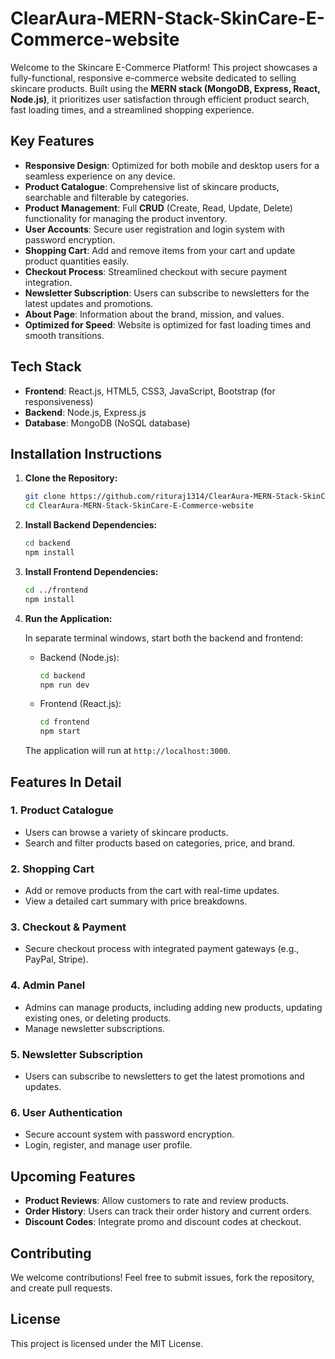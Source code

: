 # ClearAura-MERN-Stack-SkinCare-E-Commerce-website

Welcome to the Skincare E-Commerce Platform! This project showcases a fully-functional, responsive e-commerce website dedicated to selling skincare products. Built using the **MERN stack (MongoDB, Express, React, Node.js)**, it prioritizes user satisfaction through efficient product search, fast loading times, and a streamlined shopping experience.

## Key Features

- **Responsive Design**: Optimized for both mobile and desktop users for a seamless experience on any device.
- **Product Catalogue**: Comprehensive list of skincare products, searchable and filterable by categories.
- **Product Management**: Full **CRUD** (Create, Read, Update, Delete) functionality for managing the product inventory.
- **User Accounts**: Secure user registration and login system with password encryption.
- **Shopping Cart**: Add and remove items from your cart and update product quantities easily.
- **Checkout Process**: Streamlined checkout with secure payment integration.
- **Newsletter Subscription**: Users can subscribe to newsletters for the latest updates and promotions.
- **About Page**: Information about the brand, mission, and values.
- **Optimized for Speed**: Website is optimized for fast loading times and smooth transitions.

## Tech Stack

- **Frontend**: React.js, HTML5, CSS3, JavaScript, Bootstrap (for responsiveness)
- **Backend**: Node.js, Express.js
- **Database**: MongoDB (NoSQL database)

## Installation Instructions

1. **Clone the Repository:**

   ```bash
   git clone https://github.com/rituraj1314/ClearAura-MERN-Stack-SkinCare-E-Commerce-website.git
   cd ClearAura-MERN-Stack-SkinCare-E-Commerce-website
   ```

2. **Install Backend Dependencies:**

   ```bash
   cd backend
   npm install
   ```

3. **Install Frontend Dependencies:**

   ```bash
   cd ../frontend
   npm install
   ```

4. **Run the Application:**

   In separate terminal windows, start both the backend and frontend:

   - Backend (Node.js):

     ```bash
     cd backend
     npm run dev
     ```

   - Frontend (React.js):

     ```bash
     cd frontend
     npm start
     ```

   The application will run at `http://localhost:3000`.

## Features In Detail

### 1. Product Catalogue
- Users can browse a variety of skincare products.
- Search and filter products based on categories, price, and brand.
  
### 2. Shopping Cart
- Add or remove products from the cart with real-time updates.
- View a detailed cart summary with price breakdowns.
  
### 3. Checkout & Payment
- Secure checkout process with integrated payment gateways (e.g., PayPal, Stripe).
  
### 4. Admin Panel
- Admins can manage products, including adding new products, updating existing ones, or deleting products.
- Manage newsletter subscriptions.

### 5. Newsletter Subscription
- Users can subscribe to newsletters to get the latest promotions and updates.
  
### 6. User Authentication
- Secure account system with password encryption.
- Login, register, and manage user profile.

## Upcoming Features

- **Product Reviews**: Allow customers to rate and review products.
- **Order History**: Users can track their order history and current orders.
- **Discount Codes**: Integrate promo and discount codes at checkout.

## Contributing

We welcome contributions! Feel free to submit issues, fork the repository, and create pull requests.

## License

This project is licensed under the MIT License.
